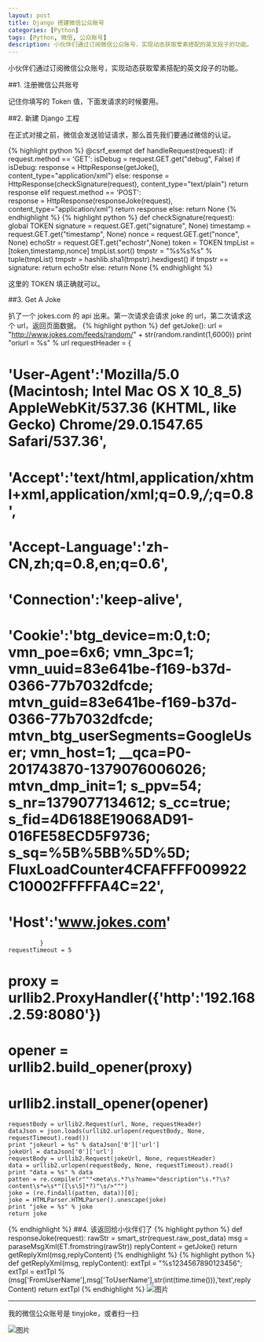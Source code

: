 ```yaml
---
layout: post
title: Django 搭建微信公众账号
categories: [Python]
tags: [Python, 微信, 公众账号]
description: 小伙伴们通过订阅微信公众账号，实现动态获取荤素搭配的英文段子的功能。
---
```

小伙伴们通过订阅微信公众账号，实现动态获取荤素搭配的英文段子的功能。

##1. 注册微信公共账号

记住你填写的 Token 值，下面发请求的时候要用。

##2. 新建 Django 工程

在正式对接之前，微信会发送验证请求，那么首先我们要通过微信的认证。

{% highlight python %}
@csrf_exempt
def handleRequest(request):
    if request.method == 'GET':
        isDebug = request.GET.get("debug", False)
        if isDebug:
            response = HttpResponse(getJoke(), content_type="application/xml")
        else:
            response = HttpResponse(checkSignature(request), content_type="text/plain")
        return response
    elif request.method == 'POST':  
        response = HttpResponse(responseJoke(request), content_type="application/xml")
        return response
    else:
        return None
{% endhighlight %}
{% highlight python %}
def checkSignature(request):
    global TOKEN
    signature = request.GET.get("signature", None)
    timestamp = request.GET.get("timestamp", None)
    nonce = request.GET.get("nonce", None)
    echoStr = request.GET.get("echostr",None)
    token = TOKEN
    tmpList = [token,timestamp,nonce]
    tmpList.sort()
    tmpstr = "%s%s%s" % tuple(tmpList)
    tmpstr = hashlib.sha1(tmpstr).hexdigest()
    if tmpstr == signature:
        return echoStr
    else:
        return None
{% endhighlight %}

这里的 TOKEN 填正确就可以。

##3. Get A Joke

扒了一个 jokes.com 的 api 出来。第一次请求会请求 joke 的 url，第二次请求这个 url，返回页面数据。
{% highlight python %}
def getJoke():
    url = "http://www.jokes.com/feeds/random/" + str(random.randint(1,6000))
    print "oriurl = %s" % url
    requestHeader = {
#              'User-Agent':'Mozilla/5.0 (Macintosh; Intel Mac OS X 10_8_5) AppleWebKit/537.36 (KHTML, like Gecko) Chrome/29.0.1547.65 Safari/537.36',
#              'Accept':'text/html,application/xhtml+xml,application/xml;q=0.9,*/*;q=0.8',
#              'Accept-Language':'zh-CN,zh;q=0.8,en;q=0.6',
#              'Connection':'keep-alive',
#              'Cookie':'btg_device=m:0,t:0; vmn_poe=6x6; vmn_3pc=1; vmn_uuid=83e641be-f169-b37d-0366-77b7032dfcde; mtvn_guid=83e641be-f169-b37d-0366-77b7032dfcde; mtvn_btg_userSegments=GoogleUser; vmn_host=1; __qca=P0-201743870-1379076006026; mtvn_dmp_init=1; s_ppv=54; s_nr=1379077134612; s_cc=true; s_fid=4D6188E19068AD91-016FE58ECD5F9736; s_sq=%5B%5BB%5D%5D; FluxLoadCounter4CFAFFFF009922C10002FFFFFA4C=22',
#              'Host':'www.jokes.com'
             }
    requestTimeout = 5
#    proxy = urllib2.ProxyHandler({'http':'192.168.2.59:8080'})
#    opener = urllib2.build_opener(proxy)
#    urllib2.install_opener(opener)
    requestBody = urllib2.Request(url, None, requestHeader)
    dataJson = json.loads(urllib2.urlopen(requestBody, None, requestTimeout).read())
    print "jokeurl = %s" % dataJson['0']['url']
    jokeUrl = dataJson['0']['url']
    requestBody = urllib2.Request(jokeUrl, None, requestHeader)
    data = urllib2.urlopen(requestBody, None, requestTimeout).read()
    print "data = %s" % data
    patten = re.compile(r"""<meta\s.*?\s?name="description"\s.*?\s?content\s*=\s*"([\s\S]*?)"\s/>""")
    joke = (re.findall(patten, data))[0];
    joke = HTMLParser.HTMLParser().unescape(joke)
    print "joke = %s" % joke
    return joke
{% endhighlight %}
##4. 该返回给小伙伴们了
{% highlight python %}
def responseJoke(request):
    rawStr = smart_str(request.raw_post_data)
    msg = paraseMsgXml(ET.fromstring(rawStr))
    replyContent = getJoke()
    return getReplyXml(msg,replyContent)
{% endhighlight %}
{% highlight python %}
def getReplyXml(msg, replyContent):
    extTpl = "<xml><ToUserName><![CDATA[%s]]></ToUserName><FromUserName><![CDATA[%s]]></FromUserName><CreateTime>%s</CreateTime><MsgType><![CDATA[%s]]></MsgType><Content><![CDATA[%s]]></Content><MsgId>1234567890123456</MsgId></xml>";
    extTpl = extTpl % (msg['FromUserName'],msg['ToUserName'],str(int(time.time())),'text',replyContent)
    return extTpl
{% endhighlight %}
![图片](/assets/media/2013-09-26-django-weixin-public-1.png)

-----------------------------

我的微信公众账号是 tinyjoke，或者扫一扫

![图片](/assets/media/2013-09-26-django-weixin-public-2.png)
